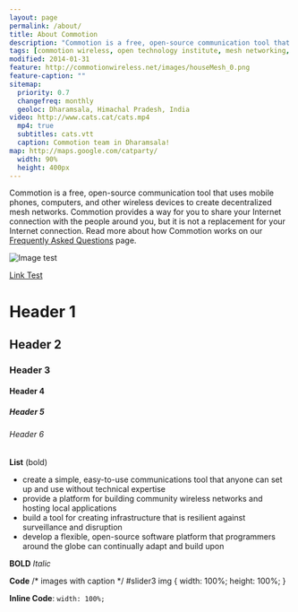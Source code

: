 ```yaml
---
layout: page
permalink: /about/
title: About Commotion
description: "Commotion is a free, open-source communication tool that uses mobile phones, computers, and other wireless devices to create decentralized mesh networks."
tags: [commotion wireless, open technology institute, mesh networking, ad-hoc network]
modified: 2014-01-31
feature: http://commotionwireless.net/images/houseMesh_0.png
feature-caption: ""
sitemap:
  priority: 0.7
  changefreq: monthly
  geoloc: Dharamsala, Himachal Pradesh, India
video: http://www.cats.cat/cats.mp4
  mp4: true
  subtitles: cats.vtt
  caption: Commotion team in Dharamsala!
map: http://maps.google.com/catparty/
  width: 90%
  height: 400px
---
```


Commotion is a free, open-source communication tool that uses mobile phones, computers, and other wireless devices to create decentralized mesh networks. Commotion provides a way for you to share your Internet connection with the people around you, but it is not a replacement for your Internet connection. Read more about how Commotion works on our [Frequently Asked Questions]() page.

![Image test](houseMesh_0.png)

[Link Test](http://)


# Header 1
## Header 2
### Header 3
#### Header 4
##### Header 5
###### Header 6

**List** (bold)

* create a simple, easy-to-use communications tool that anyone can set up and use without technical expertise
* provide a platform for building community wireless networks and hosting local applications
* build a tool for creating infrastructure that is resilient against surveillance and disruption
* develop a flexible, open-source software platform that programmers around the globe can continually adapt and build upon

**BOLD**
*Italic*

**Code**
    /* images with caption */ 
    #slider3 img { 
    width: 100%; 
    height: 100%; 
    } 

**Inline Code**: `width: 100%;`
